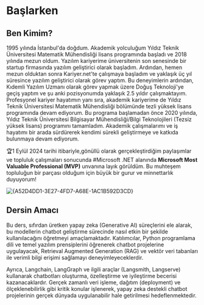# Başlarken
## Ben Kimim?
1995 yılında İstanbul'da doğdum. Akademik yolculuğum Yıldız Teknik Üniversitesi Matematik Mühendisliği lisans programında başladı ve 2018 yılında mezun oldum. Yazılım kariyerime üniversitenin son senesinde  bir startup firmasında yazılım geliştirici olarak başladım. Ardından, hemen mezun olduktan sonra Kariyer.net'te çalışmaya başladım ve yaklaşık üç yıl süresince yazılım geliştirici olarak görev yaptım. Bu deneyimlerin ardından, Kıdemli Yazılım Uzmanı olarak görev yapmak üzere Doğuş Teknoloji'ye geçiş yaptım ve şu anki pozisyonumda yaklaşık 2.5 yıldır çalışmaktayım. Profesyonel kariyer hayatımın yanı sıra, akademik kariyerime de Yıldız Teknik Üniversitesi Matematik Mühendisliği bölümünde tezli yüksek lisans programında devam ediyorum. Bu programa başlamadan önce 2020 yılında, Yıldız Teknik Üniversitesi Bilgisayar Mühendisliği/Bilgi Teknolojileri (Tezsiz yüksek lisans) programını tamamladım. Akademik çalışmalarımı ve iş hayatımı bir arada sürdürerek kendimi sürekli geliştirmeye ve katkıda bulunmaya devam ediyorum.

🏆1 Eylül 2024 tarihi itibariyle,gönüllü olarak gerçekleştirdiğim paylaşımlar ve topluluk çalışmaları sonucunda #Microsoft .NET alanında **Microsoft Most Valuable Professional (MVP)** unvanına layık görüldüm. Bu muhteşem topluluğun bir parçası olduğum için büyük bir gurur ve minnettarlık duyuyorum!

![{A52D4DD1-3E27-4FD7-A68E-1AC1B592D3CD}](https://github.com/user-attachments/assets/7f94d999-f78f-4d1b-a1d9-e14db7258c80)

## Dersin Amacı

Bu ders, sıfırdan üretken yapay zeka (Generative AI) süreçlerini ele alarak, bu modellerin chatbot geliştirme sürecinde nasıl etkin bir şekilde kullanılacağını öğretmeyi amaçlamaktadır. Katılımcılar, Python programlama dili ve temel yazılım prensiplerini öğrenerek chatbot projelerine uygulayacak, Retrieval Augmented Generation (RAG) ve vektör veri tabanları ile verimli bilgi erişimi sağlamayı deneyimleyeceklerdir.

Ayrıca, Langchain, LangGraph ve ilgili araçlar (Langsmith, Langserve) kullanarak chatbotları oluşturma, özelleştirme ve iyileştirme becerisi kazanacaklardır. Gerçek zamanlı veri işleme, dağıtım (deployment) ve ölçeklenebilirlik gibi kritik konular işlenerek, yapay zeka destekli chatbot projelerinin gerçek dünyada uygulanabilir hale getirilmesi hedeflenmektedir.
